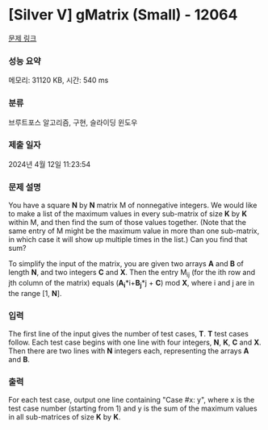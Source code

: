 # [Silver V] gMatrix (Small) - 12064 

[문제 링크](https://www.acmicpc.net/problem/12064) 

### 성능 요약

메모리: 31120 KB, 시간: 540 ms

### 분류

브루트포스 알고리즘, 구현, 슬라이딩 윈도우

### 제출 일자

2024년 4월 12일 11:23:54

### 문제 설명

<p>You have a square <strong>N</strong> by <strong>N</strong> matrix M of nonnegative integers. We would like to make a list of the maximum values in every sub-matrix of size <strong>K</strong> by <strong>K</strong> within M, and then find the sum of those values together. (Note that the same entry of M might be the maximum value in more than one sub-matrix, in which case it will show up multiple times in the list.) Can you find that sum?</p>

<p>To simplify the input of the matrix, you are given two arrays <strong>A</strong> and <strong>B</strong> of length <strong>N</strong>, and two integers <strong>C</strong> and <strong>X</strong>. Then the entry M<sub>ij</sub> (for the ith row and jth column of the matrix) equals (<strong>A<sub>i</sub></strong>*i+<strong>B<sub>j</sub></strong>*j + <strong>C</strong>) mod <strong>X</strong>, where i and j are in the range [1, <strong>N</strong>].</p>

### 입력 

 <p>The first line of the input gives the number of test cases, <strong>T</strong>. <strong>T</strong> test cases follow. Each test case begins with one line with four integers, <strong>N</strong>, <strong>K</strong>, <strong>C</strong> and <strong>X</strong>. Then there are two lines with <strong>N</strong> integers each, representing the arrays <strong>A</strong> and <strong>B</strong>.</p>

### 출력 

 <p>For each test case, output one line containing "Case #x: y", where x is the test case number (starting from 1) and y is the sum of the maximum values in all sub-matrices of size <strong>K</strong> by <strong>K</strong>.</p>

